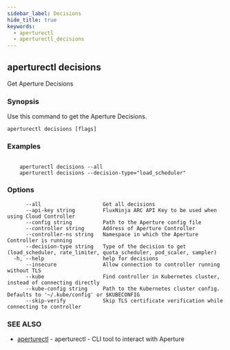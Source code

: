 ```yaml
---
sidebar_label: Decisions
hide_title: true
keywords:
  - aperturectl
  - aperturectl_decisions
---
```


<!-- markdownlint-disable -->

## aperturectl decisions

Get Aperture Decisions

### Synopsis

Use this command to get the Aperture Decisions.

```
aperturectl decisions [flags]
```

### Examples

```

	aperturectl decisions --all
	aperturectl decisions --decision-type="load_scheduler"
```

### Options

```
      --all                    Get all decisions
      --api-key string         FluxNinja ARC API Key to be used when using Cloud Controller
      --config string          Path to the Aperture config file
      --controller string      Address of Aperture Controller
      --controller-ns string   Namespace in which the Aperture Controller is running
      --decision-type string   Type of the decision to get (load_scheduler, rate_limiter, quota_scheduler, pod_scaler, sampler)
  -h, --help                   help for decisions
      --insecure               Allow connection to controller running without TLS
      --kube                   Find controller in Kubernetes cluster, instead of connecting directly
      --kube-config string     Path to the Kubernetes cluster config. Defaults to '~/.kube/config' or $KUBECONFIG
      --skip-verify            Skip TLS certificate verification while connecting to controller
```

### SEE ALSO

- [aperturectl](/reference/aperturectl/aperturectl.md) - aperturectl - CLI tool to interact with Aperture
